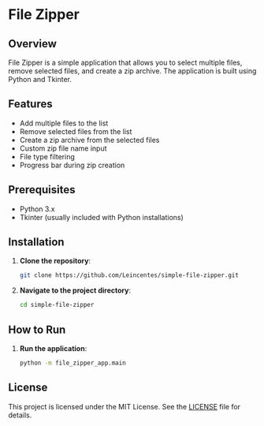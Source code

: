 # File Zipper

## Overview

File Zipper is a simple application that allows you to select multiple files, remove selected files, and create a zip archive. The application is built using Python and Tkinter.

## Features

- Add multiple files to the list
- Remove selected files from the list
- Create a zip archive from the selected files
- Custom zip file name input
- File type filtering
- Progress bar during zip creation

## Prerequisites

- Python 3.x
- Tkinter (usually included with Python installations)

## Installation

1. **Clone the repository**:
    ```bash
    git clone https://github.com/Leincentes/simple-file-zipper.git
    ```

2. **Navigate to the project directory**:
    ```bash
    cd simple-file-zipper
    ```

## How to Run

1. **Run the application**:
    ```bash
    python -m file_zipper_app.main
    ```

## License

This project is licensed under the MIT License. See the [LICENSE](LICENSE) file for details.
